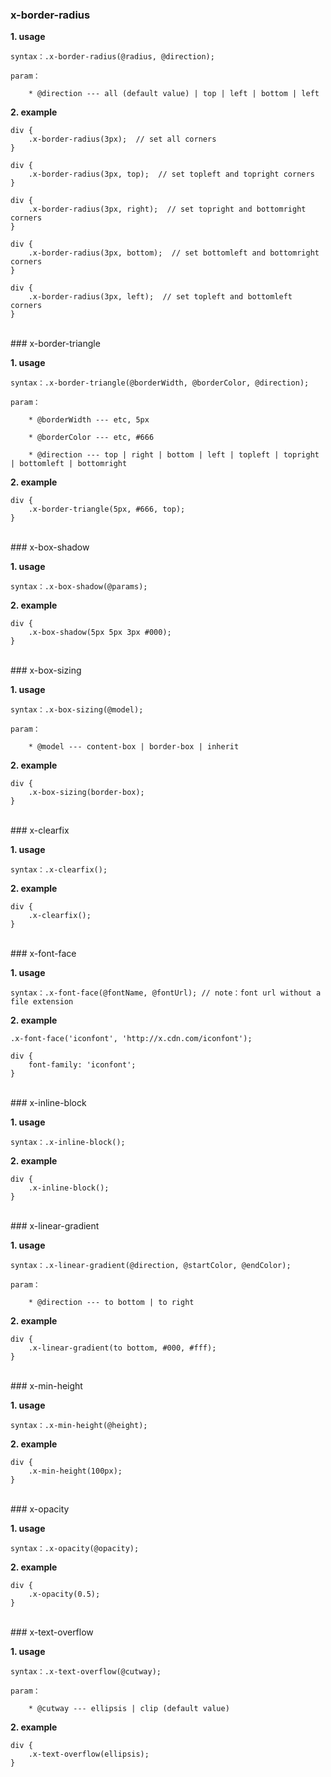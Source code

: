 ### x-border-radius

**1. usage**

	syntax：.x-border-radius(@radius, @direction);

	param：

		* @direction --- all (default value) | top | left | bottom | left

**2. example**

	div {
		.x-border-radius(3px);  // set all corners
	}

	div {
		.x-border-radius(3px, top);  // set topleft and topright corners
	}

	div {
		.x-border-radius(3px, right);  // set topright and bottomright corners
	}

	div {
		.x-border-radius(3px, bottom);  // set bottomleft and bottomright corners
	}

	div {
		.x-border-radius(3px, left);  // set topleft and bottomleft corners
	}
<br>
### x-border-triangle

**1. usage**

	syntax：.x-border-triangle(@borderWidth, @borderColor, @direction);

	param：

		* @borderWidth --- etc, 5px

		* @borderColor --- etc, #666

		* @direction --- top | right | bottom | left | topleft | topright | bottomleft | bottomright

**2. example**

	div {
		.x-border-triangle(5px, #666, top);
	}
<br>
### x-box-shadow

**1. usage**

	syntax：.x-box-shadow(@params);

**2. example**

	div {
		.x-box-shadow(5px 5px 3px #000);
	}
<br>
### x-box-sizing

**1. usage**

	syntax：.x-box-sizing(@model);

	param：

		* @model --- content-box | border-box | inherit

**2. example**

	div {
		.x-box-sizing(border-box);
	}
<br>
### x-clearfix

**1. usage**

	syntax：.x-clearfix();

**2. example**

	div {
		.x-clearfix();
	}
<br>
### x-font-face

**1. usage**

	syntax：.x-font-face(@fontName, @fontUrl); // note：font url without a file extension

**2. example**

	.x-font-face('iconfont', 'http://x.cdn.com/iconfont');	

	div {
		font-family: 'iconfont';
	}

<br>
### x-inline-block

**1. usage**

	syntax：.x-inline-block();

**2. example**

	div {
		.x-inline-block();
	}
<br>
### x-linear-gradient

**1. usage**

	syntax：.x-linear-gradient(@direction, @startColor, @endColor);

	param：

		* @direction --- to bottom | to right

**2. example**

	div {
		.x-linear-gradient(to bottom, #000, #fff);
	}
<br>
### x-min-height

**1. usage**

	syntax：.x-min-height(@height);

**2. example**

	div {
		.x-min-height(100px);
	}
<br>
### x-opacity

**1. usage**

	syntax：.x-opacity(@opacity);

**2. example**

	div {
		.x-opacity(0.5);
	}
<br>
### x-text-overflow

**1. usage**

	syntax：.x-text-overflow(@cutway);

	param：

		* @cutway --- ellipsis | clip (default value)

**2. example**

	div {
		.x-text-overflow(ellipsis);
	}